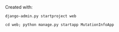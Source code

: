 Created with: 
```
django-admin.py startproject web

cd web; python manage.py startapp MutationInfoApp
```


